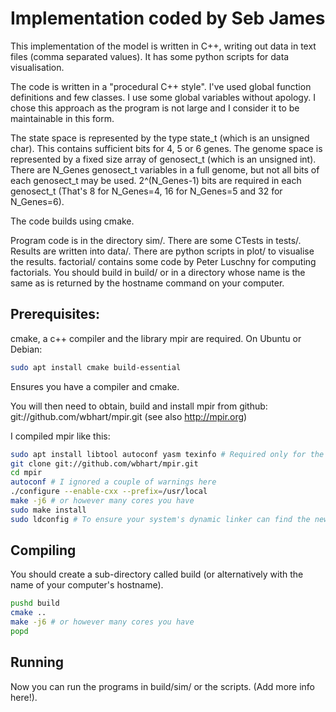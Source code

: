 # Implementation coded by Seb James

This implementation of the model is written in C++, writing out data
in text files (comma separated values). It has some python scripts for
data visualisation.

The code is written in a "procedural C++ style". I've used global
function definitions and few classes. I use some global variables
without apology. I chose this approach as the program is not large and
I consider it to be maintainable in this form.

The state space is represented by the type state_t (which is an
unsigned char). This contains sufficient bits for 4, 5 or 6 genes. The
genome space is represented by a fixed size array of genosect_t (which
is an unsigned int). There are N_Genes genosect_t variables in a full
genome, but not all bits of each genosect_t may be used. 2^(N_Genes-1)
bits are required in each genosect_t (That's 8 for N_Genes=4, 16 for
N_Genes=5 and 32 for N_Genes=6).

The code builds using cmake.

Program code is in the directory sim/. There are some CTests in
tests/. Results are written into data/. There are python scripts in
plot/ to visualise the results. factorial/ contains some code by Peter
Luschny for computing factorials. You should build in build/ or in a
directory whose name is the same as is returned by the hostname
command on your computer.

## Prerequisites:

cmake, a c++ compiler and the library mpir are required. On Ubuntu or Debian:

```bash
sudo apt install cmake build-essential
```
Ensures you have a compiler and cmake.

You will then need to obtain, build and install mpir from github:
git://github.com/wbhart/mpir.git (see also http://mpir.org)


I compiled mpir like this:
```bash
sudo apt install libtool autoconf yasm texinfo # Required only for the mpir build
git clone git://github.com/wbhart/mpir.git
cd mpir
autoconf # I ignored a couple of warnings here
./configure --enable-cxx --prefix=/usr/local
make -j6 # or however many cores you have
sudo make install
sudo ldconfig # To ensure your system's dynamic linker can find the new libraries
```

## Compiling

You should create a sub-directory called build (or alternatively with
the name of your computer's hostname).

```bash
pushd build
cmake ..
make -j6 # or however many cores you have
popd
```

## Running

Now you can run the programs in build/sim/ or the scripts. (Add more
info here!).
